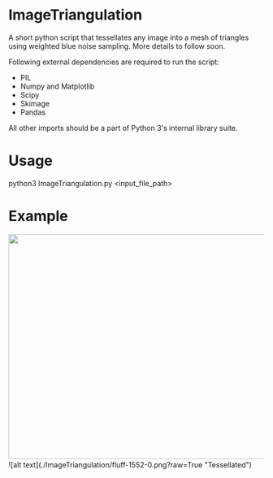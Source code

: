 # ImageTriangulation
A short python script that tessellates any image into a mesh of triangles using weighted blue noise sampling. More details to follow soon.

Following external dependencies are required to run the script:
- PIL
- Numpy and Matplotlib
- Scipy
- Skimage
- Pandas

All other imports should be a part of Python 3's internal library suite. 

# Usage
python3 ImageTriangulation.py <input_file_path>

# Example

<img src="https://raw.githubusercontent.com/pxv8270/ImageTriangulation/master/ImageTriangulation/fluff.jpg" width=665 height=442 />
![alt text](./ImageTriangulation/fluff-1552-0.png?raw=True "Tessellated")
